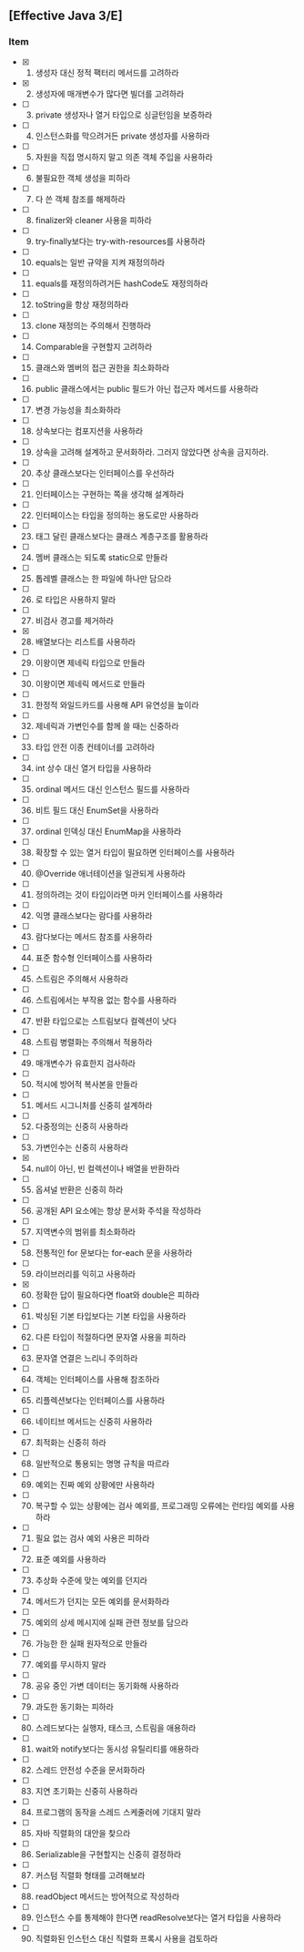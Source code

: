 ## [Effective Java 3/E]

### Item

- [x] 1. 생성자 대신 정적 팩터리 메서드를 고려하라
- [x] 2. 생성자에 매개변수가 많다면 빌더를 고려하라
- [ ] 3. private 생성자나 열거 타입으로 싱글턴임을 보증하라
- [ ] 4. 인스턴스화를 막으려거든 private 생성자를 사용하라
- [ ] 5. 자원을 직접 명시하지 말고 의존 객체 주입을 사용하라
- [ ] 6. 불필요한 객체 생성을 피하라
- [ ] 7. 다 쓴 객체 참조를 해제하라
- [ ] 8. finalizer와 cleaner 사용을 피하라
- [ ] 9. try-finally보다는 try-with-resources를 사용하라
- [ ] 10. equals는 일반 규약을 지켜 재정의하라
- [ ] 11. equals를 재정의하려거든 hashCode도 재정의하라
- [ ] 12. toString을 항상 재정의하라
- [ ] 13. clone 재정의는 주의해서 진행하라
- [ ] 14. Comparable을 구현할지 고려하라
- [ ] 15. 클래스와 멤버의 접근 권한을 최소화하라
- [ ] 16. public 클래스에서는 public 필드가 아닌 접근자 메서드를 사용하라
- [ ] 17. 변경 가능성을 최소화하라
- [ ] 18. 상속보다는 컴포지션을 사용하라
- [ ] 19. 상속을 고려해 설계하고 문서화하라. 그러지 않았다면 상속을 금지하라.
- [ ] 20. 추상 클래스보다는 인터페이스를 우선하라
- [ ] 21. 인터페이스는 구현하는 쪽을 생각해 설계하라
- [ ] 22. 인터페이스는 타입을 정의하는 용도로만 사용하라
- [ ] 23. 태그 달린 클래스보다는 클래스 계층구조를 활용하라
- [ ] 24. 멤버 클래스는 되도록 static으로 만들라
- [ ] 25. 톱레벨 클래스는 한 파일에 하나만 담으라
- [ ] 26. 로 타입은 사용하지 말라
- [ ] 27. 비검사 경고를 제거하라
- [x] 28. 배열보다는 리스트를 사용하라
- [ ] 29. 이왕이면 제네릭 타입으로 만들라
- [ ] 30. 이왕이면 제네릭 메서드로 만들라
- [ ] 31. 한정적 와일드카드를 사용해 API 유연성을 높이라
- [ ] 32. 제네릭과 가변인수를 함께 쓸 때는 신중하라
- [ ] 33. 타입 안전 이종 컨테이너를 고려하라
- [ ] 34. int 상수 대신 열거 타입을 사용하라
- [ ] 35. ordinal 메서드 대신 인스턴스 필드를 사용하라
- [ ] 36. 비트 필드 대신 EnumSet을 사용하라
- [ ] 37. ordinal 인덱싱 대신 EnumMap을 사용하라
- [ ] 38. 확장할 수 있는 열거 타입이 필요하면 인터페이스를 사용하라
- [ ] 40. @Override 애너테이션을 일관되게 사용하라
- [ ] 41. 정의하려는 것이 타입이라면 마커 인터페이스를 사용하라
- [ ] 42. 익명 클래스보다는 람다를 사용하라
- [ ] 43. 람다보다는 메서드 참조를 사용하라
- [ ] 44. 표준 함수형 인터페이스를 사용하라
- [ ] 45. 스트림은 주의해서 사용하라
- [ ] 46. 스트림에서는 부작용 없는 함수를 사용하라
- [ ] 47. 반환 타입으로는 스트림보다 컬렉션이 낫다
- [ ] 48. 스트림 병렬화는 주의해서 적용하라
- [ ] 49. 매개변수가 유효한지 검사하라
- [ ] 50. 적시에 방어적 복사본을 만들라
- [ ] 51. 메서드 시그니처를 신중히 설계하라
- [ ] 52. 다중정의는 신중히 사용하라
- [ ] 53. 가변인수는 신중히 사용하라
- [x] 54. null이 아닌, 빈 컬렉션이나 배열을 반환하라
- [ ] 55. 옵셔널 반환은 신중히 하라
- [ ] 56. 공개된 API 요소에는 항상 문서화 주석을 작성하라
- [ ] 57. 지역변수의 범위를 최소화하라
- [ ] 58. 전통적인 for 문보다는 for-each 문을 사용하라
- [ ] 59. 라이브러리를 익히고 사용하라
- [x] 60. 정확한 답이 필요하다면 float와 double은 피하라
- [ ] 61. 박싱된 기본 타입보다는 기본 타입을 사용하라
- [ ] 62. 다른 타입이 적절하다면 문자열 사용을 피하라
- [ ] 63. 문자열 연결은 느리니 주의하라
- [ ] 64. 객체는 인터페이스를 사용해 참조하라
- [ ] 65. 리플렉션보다는 인터페이스를 사용하라
- [ ] 66. 네이티브 메서드는 신중히 사용하라
- [ ] 67. 최적화는 신중히 하라
- [ ] 68. 일반적으로 통용되는 명명 규칙을 따르라
- [ ] 69. 예외는 진짜 예외 상황에만 사용하라
- [ ] 70. 복구할 수 있는 상황에는 검사 예외를, 프로그래밍 오류에는 런타임 예외를 사용하라
- [ ] 71. 필요 없는 검사 예외 사용은 피하라
- [ ] 72. 표준 예외를 사용하라
- [ ] 73. 추상화 수준에 맞는 예외를 던지라
- [ ] 74. 메서드가 던지는 모든 예외를 문서화하라
- [ ] 75. 예외의 상세 메시지에 실패 관련 정보를 담으라
- [ ] 76. 가능한 한 실패 원자적으로 만들라
- [ ] 77. 예외를 무시하지 말라
- [ ] 78. 공유 중인 가변 데이터는 동기화해 사용하라
- [ ] 79. 과도한 동기화는 피하라
- [ ] 80. 스레드보다는 실행자, 태스크, 스트림을 애용하라
- [ ] 81. wait와 notify보다는 동시성 유틸리티를 애용하라
- [ ] 82. 스레드 안전성 수준을 문서화하라
- [ ] 83. 지연 초기화는 신중히 사용하라
- [ ] 84. 프로그램의 동작을 스레드 스케줄러에 기대지 말라
- [ ] 85. 자바 직렬화의 대안을 찾으라
- [ ] 86. Serializable을 구현할지는 신중히 결정하라
- [ ] 87. 커스텀 직렬화 형태를 고려해보라
- [ ] 88. readObject 메서드는 방어적으로 작성하라
- [ ] 89. 인스턴스 수를 통제해야 한다면 readResolve보다는 열거 타입을 사용하라
- [ ] 90. 직렬화된 인스턴스 대신 직렬화 프록시 사용을 검토하라
